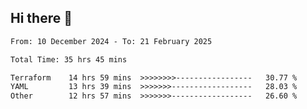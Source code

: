 ## Hi there 👋

<!-- TECHNOLOGIES:START -->
<!-- TECHNOLOGIES:END -->

<!--START_SECTION:waka-->

```txt
From: 10 December 2024 - To: 21 February 2025

Total Time: 35 hrs 45 mins

Terraform    14 hrs 59 mins  >>>>>>>>-----------------   30.77 %
YAML         13 hrs 39 mins  >>>>>>>------------------   28.03 %
Other        12 hrs 57 mins  >>>>>>>------------------   26.60 %
```

<!--END_SECTION:waka-->

